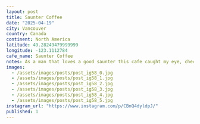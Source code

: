 ```yaml
---
layout: post
title: Saunter Coffee
date: "2025-04-19"
city: Vancouver
country: Canada
continent: North America
latitude: 49.28249479999999
longitude: -123.1112784
cafe_name: Saunter Coffee
notes: As a man that loves a good saunter this cafe caught my eye, checks all the Gastown hipster cafe boxes, and has a super cool back courtyard to boot. #worldcoffeetour @saunter.coffee
images:
  - /assets/images/posts/post_ig58_0.jpg
  - /assets/images/posts/post_ig58_1.jpg
  - /assets/images/posts/post_ig58_2.jpg
  - /assets/images/posts/post_ig58_3.jpg
  - /assets/images/posts/post_ig58_4.jpg
  - /assets/images/posts/post_ig58_5.jpg
instagram_url: "https://www.instagram.com/p/CBnQ4dyldpJ/"
published: 1
---
```

